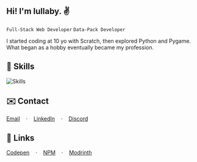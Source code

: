 ## Hi! I'm lullaby. ✌️
`Full-Stack Web Developer`
`Data-Pack Developer`

I started coding at 10 yo with Scratch, then explored Python and Pygame. What began as a hobby eventually became my profession.

## 📃 Skills
![Skills](https://skillicons.dev/icons?i=golang,php,rust,python,cs,java,js,html,css,laravel,react,vue,svelte,astro,nodejs,express,tailwind,fastapi,django,flask,mysql,postgresql,mongodb,docker,git)

## ✉️ Contact
<div style="display: flex; gap: 1rem; flex-wrap: wrap;"> <a href="mailto:lucianobrumer5@gmail.com">Email</a> · <a href="https://linkedin.com/in/luciano-brumer/">LinkedIn</a> · <a href="https://discordapp.com/users/lullaby6">Discord</a> </div>

## 🧷 Links
<div style="display: flex; gap: 1rem; flex-wrap: wrap;"> <a href="https://codepen.io/lucianobrumer">Codepen</a> · <a href="https://www.npmjs.com/~lullaby6">NPM</a> · <a href="https://modrinth.com/user/lullaby">Modrinth</a> </div>
